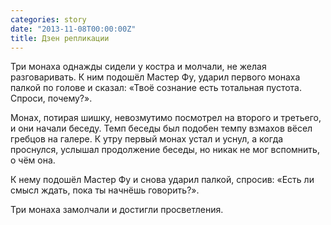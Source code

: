 ```yaml
---
categories: story
date: "2013-11-08T00:00:00Z"
title: Дзен репликации
---
```



Три монаха однажды сидели у костра и молчали, не желая разговаривать. К ним подошёл Мастер Фу, ударил первого монаха палкой по голове и сказал: «Твоё сознание есть тотальная пустота. Спроси, почему?».
<!--more-->
Монах, потирая шишку, невозмутимо посмотрел на второго и третьего, и они начали беседу. Темп беседы был подобен темпу взмахов вёсел гребцов на галере. К утру первый монах устал и уснул, а когда проснулся, услышал продолжение беседы, но никак не мог вспомнить, о чём она.

К нему подошёл Мастер Фу и снова ударил палкой, спросив: «Есть ли смысл ждать, пока ты начнёшь говорить?».

Три монаха замолчали и достигли просветления.